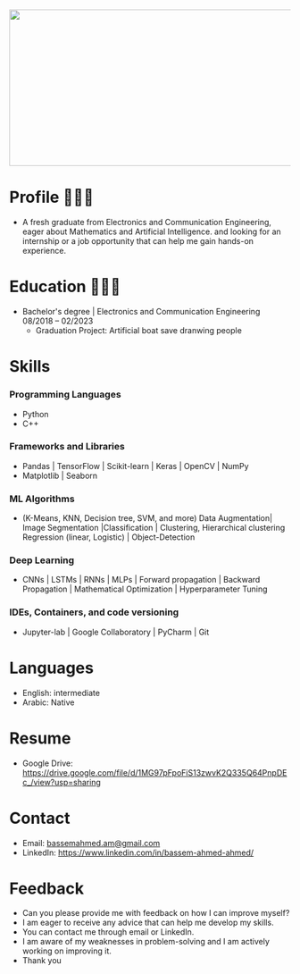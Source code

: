 <h1 align="center"><img center="right" src="https://media0.giphy.com/media/KVVgWtScb37USleUB3/giphy.gif?cid=ecf05e47mb0f479zvwh0dvlgezvine7aiv1j3j0bzf52t562&ep=v1_gifs_related&rid=giphy.gif&ct=g" width="600" height="280"></h1>

# Profile 👨🏻‍💻
-  A fresh graduate from Electronics and Communication Engineering, eager about Mathematics and Artificial Intelligence. and looking for an internship or a job opportunity that can help me gain hands-on experience.
# Education 👨🏻‍🎓 
- Bachelor's degree | Electronics and Communication Engineering 08/2018 – 02/2023
  - Graduation Project: Artificial boat save dranwing people  

# Skills
### Programming Languages
- Python
- C++
### Frameworks and Libraries   
- Pandas | TensorFlow | Scikit-learn | Keras | OpenCV | NumPy 
-  Matplotlib | Seaborn 

### ML Algorithms
- (K-Means, KNN, Decision tree, SVM, and more)
Data Augmentation| Image Segmentation |Classification | Clustering, Hierarchical clustering 
Regression (linear, Logistic) | Object-Detection

### Deep Learning 
- CNNs | LSTMs | RNNs | MLPs | Forward propagation | Backward Propagation | Mathematical Optimization |
Hyperparameter Tuning

### IDEs, Containers, and code versioning 
- Jupyter-lab | Google Collaboratory |
PyCharm | Git

# Languages
- English: intermediate
- Arabic: Native 

# Resume 
- Google Drive: https://drive.google.com/file/d/1MG97pFpoFiS13zwvK2Q335Q64PnpDEc_/view?usp=sharing
# Contact
- Email: bassemahmed.am@gmail.com
- LinkedIn: https://www.linkedin.com/in/bassem-ahmed-ahmed/
  
# Feedback
- Can you please provide me with feedback on how I can improve myself? 
- I am eager to receive any advice that can help me develop my skills. 
- You can contact me through email or LinkedIn. 
- I am aware of my weaknesses in problem-solving and I am actively working on improving it. 
- Thank you

